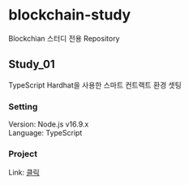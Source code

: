 # blockchain-study
Blockchian 스터디 전용 Repository
  
## Study_01
TypeScript Hardhat을 사용한 스마트 컨트랙트 환경 셋팅

### Setting
Version: Node.js v16.9.x  
Language: TypeScript  

### Project
Link: [클릭](https://github.com/devbjun/blockchain-study/tree/main/study_01)
